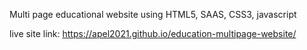 Multi page educational website using HTML5, SAAS, CSS3, javascript

live site link: https://apel2021.github.io/education-multipage-website/
             
